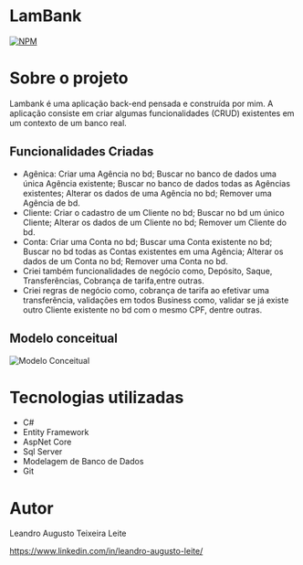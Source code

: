# LamBank
[![NPM](https://img.shields.io/npm/l/react)](https://github.com/LeandroAugusto89/LamBank/blob/master/LICENSE) 

# Sobre o projeto
Lambank é uma aplicação back-end pensada e construída por mim. 
A aplicação consiste em criar algumas funcionalidades (CRUD) existentes em um contexto de um banco real.

## Funcionalidades Criadas
- Agênica: Criar uma Agência no bd; Buscar no banco de dados uma única Agência existente; Buscar no banco de dados todas as Agências existentes; Alterar os dados de uma Agência no bd; Remover uma Agência de bd.
- Cliente: Criar o cadastro de um Cliente no bd; Buscar no bd um único Cliente; Alterar os dados de um Cliente no bd; Remover um Cliente do bd.
- Conta: Criar uma Conta no bd; Buscar uma Conta existente no bd; Buscar no bd todas as Contas existentes em uma Agência; Alterar os dados de um Conta no bd; Remover uma Conta no bd.
- Criei também funcionalidades de negócio como, Depósito, Saque, Transferências, Cobrança de tarifa,entre outras.
- Criei regras de negócio como, cobrança de tarifa ao efetivar uma transferência, validações em todos Business como, validar se já existe outro Cliente existente no bd com o mesmo CPF, dentre outras.

## Modelo conceitual
![Modelo Conceitual](https://github.com/LeandroAugusto89/LamBank/assets/102551622/eb160449-3e2a-4a51-954f-f005065d6891)

# Tecnologias utilizadas
- C#
- Entity Framework
- AspNet Core
- Sql Server
- Modelagem de Banco de Dados
- Git

# Autor
Leandro Augusto Teixeira Leite

https://www.linkedin.com/in/leandro-augusto-leite/

